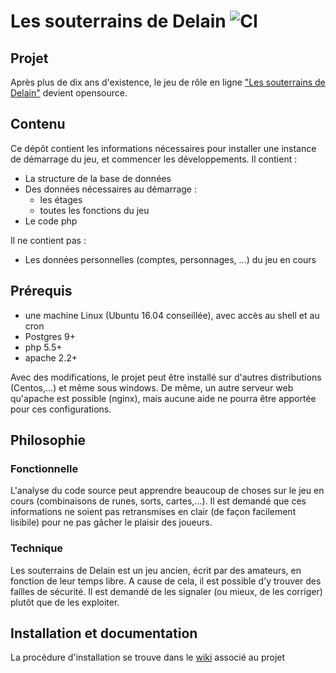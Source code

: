 # Les souterrains de Delain     ![CI](https://github.com/Merrick28/delain/workflows/CI/badge.svg?branch=master)

## Projet
Après plus de dix ans d'existence, le jeu de rôle en ligne ["Les souterrains de Delain"](https://www.jdr-delain.net) devient opensource. 

## Contenu
Ce dépôt contient les informations nécessaires pour installer une instance de démarrage du jeu, et commencer les développements.
Il contient :

* La structure de la base de données
* Des données nécessaires au démarrage :
    * les étages
    * toutes les fonctions du jeu
* Le code php 


Il ne contient pas :

* Les données personnelles (comptes, personnages, ...) du jeu en cours

## Prérequis

* une machine Linux (Ubuntu 16.04 conseillée), avec accès au shell et au cron
* Postgres 9+ 
* php 5.5+
* apache 2.2+

Avec des modifications, le projet peut être installé sur d'autres distributions (Centos,...) et même sous windows. De même, un autre serveur web
qu'apache est possible (nginx), mais aucune aide ne pourra être apportée pour ces configurations.

## Philosophie

### Fonctionnelle
L'analyse du code source peut apprendre beaucoup de choses sur le jeu en cours (combinaisons de runes, sorts, cartes,...).
Il est demandé que ces informations ne soient pas retransmises en clair (de façon facilement lisibile) pour ne pas gâcher le plaisir des joueurs.

### Technique
Les souterrains de Delain est un jeu ancien, écrit par des amateurs, en fonction de leur temps libre.
A cause de cela, il est possible d'y trouver des failles de sécurité. Il est demandé de les signaler (ou mieux, de les corriger) plutôt que de les exploiter.

## Installation et documentation
La procédure d'installation se trouve dans le [wiki](../..//wiki) associé au projet




